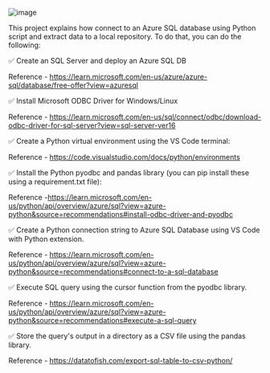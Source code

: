  ![image](https://github.com/sanctitygeorge/Python_Azure_SQL/assets/40411079/cff3896e-6153-4ac5-b00e-a6bf2f779f5d)

 This project explains how connect to an Azure SQL database using Python script and extract data to a local repository. To do that, you can do the following:

✅ Create an SQL Server and deploy an Azure SQL DB 
	
Reference - https://learn.microsoft.com/en-us/azure/azure-sql/database/free-offer?view=azuresql 

✅ Install Microsoft ODBC Driver for Windows/Linux

Reference -  https://learn.microsoft.com/en-us/sql/connect/odbc/download-odbc-driver-for-sql-server?view=sql-server-ver16 

✅ Create a Python virtual environment using the VS Code terminal:

Reference -  https://code.visualstudio.com/docs/python/environments

✅ Install the Python pyodbc and pandas library (you can pip install these using a requirement.txt file): 

Reference -https://learn.microsoft.com/en-us/python/api/overview/azure/sql?view=azure-python&source=recommendations#install-odbc-driver-and-pyodbc 

✅ Create a Python connection string to Azure SQL Database using VS Code with Python extension. 

Reference - https://learn.microsoft.com/en-us/python/api/overview/azure/sql?view=azure-python&source=recommendations#connect-to-a-sql-database 

✅ Execute SQL query using the cursor function from the pyodbc library.

Reference - https://learn.microsoft.com/en-us/python/api/overview/azure/sql?view=azure-python&source=recommendations#execute-a-sql-query 

✅ Store the query's output in a directory as a CSV file using the pandas library. 

Reference - https://datatofish.com/export-sql-table-to-csv-python/ 
